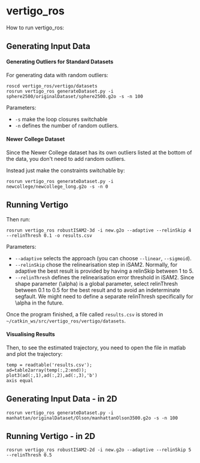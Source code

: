 # vertigo_ros

How to run vertigo_ros:

## Generating Input Data

#### Generating Outliers for Standard Datasets

For generating data with random outliers:

```
roscd vertigo_ros/vertigo/datasets
rosrun vertigo_ros generateDataset.py -i sphere2500/originalDataset/sphere2500.g2o -s -n 100
```

Parameters:
* `-s` make the loop closures switchable
* `-n` defines the number of random outliers. 

#### Newer College Dataset

Since the Newer College dataset has its own outliers listed at the bottom of the data, you don't need to add random outliers.

Instead just make the constraints switchable by:

```
rosrun vertigo_ros generateDataset.py -i newcollege/newcollege_long.g2o -s -n 0
```

## Running Vertigo

Then run:

```
rosrun vertigo_ros robustISAM2-3d -i new.g2o --adaptive --relinSkip 4 --relinThresh 0.1 -o results.csv
```

Parameters:
* `--adaptive` selects the approach (you can choose `--linear`, `--sigmoid`).
* `--relinSkip` chose the relinearisation step in iSAM2. Normally, for adaptive the best result is provided by having a relinSkip between 1 to 5.
* `--relinThresh` defines the relinearisation error threshold in iSAM2. Since shape parameter (\alpha) is a global parameter, select relinThresh between 0.1 to 0.5 for the best result and to avoid an indeterminate segfault. We might need to define a separate relinThresh specifically for \alpha in the future.

Once the program finished, a file called `results.csv` is stored in `~/catkin_ws/src/vertigo_ros/vertigo/datasets`.


#### Visualising Results

Then, to see the estimated trajectory, you need to open the file in matlab and plot the trajectory:

```
temp = readtable('results.csv');
ad=table2array(temp(:,2:end));
plot3(ad(:,1),ad(:,2),ad(:,3),'b')
axis equal
```

## Generating Input Data - in 2D

```
rosrun vertigo_ros generateDataset.py -i manhattan/originalDataset/Olson/manhattanOlson3500.g2o -s -n 100
```

## Running Vertigo - in 2D

```
rosrun vertigo_ros robustISAM2-2d -i new.g2o --adaptive --relinSkip 5 --relinThresh 0.5
```
